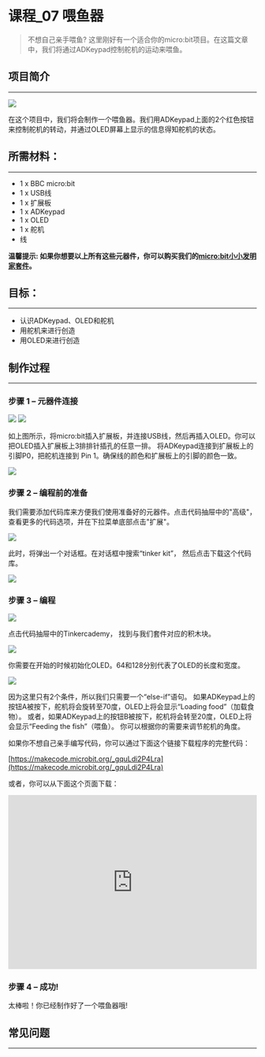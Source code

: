 # 课程_07 喂鱼器

> 不想自己亲手喂鱼? 这里刚好有一个适合你的micro:bit项目。在这篇文章中，我们将通过ADKeypad控制舵机的运动来喂鱼。

## 项目简介    
---

![](./images/QO4eC0H.png)  

在这个项目中，我们将会制作一个喂鱼器。我们用ADKeypad上面的2个红色按钮来控制舵机的转动，并通过OLED屏幕上显示的信息得知舵机的状态。    

## 所需材料： 
---
- 1 x BBC micro:bit 
- 1 x USB线  
- 1 x 扩展板  
- 1 x ADKeypad  
- 1 x OLED 
- 1 x 舵机  
- 线  

**温馨提示: 如果你想要以上所有这些元器件，你可以购买我们的[micro:bit小小发明家套件](https://item.taobao.com/item.htm?spm=a230r.7195193.1997079397.9.z3IMPf&id=564707672256&abbucket=5)。**


## 目标：  
---
- 认识ADKeypad、OLED和舵机
- 用舵机来进行创造
- 用OLED来进行创造


## 制作过程  
---
### 步骤 1 – 元器件连接  

![](./images/FNUJhZ3.jpg)
![](./images/BAovMFM.jpg)

如上图所示，将micro:bit插入扩展板，并连接USB线，然后再插入OLED。你可以把OLED插入扩展板上3排排针插孔的任意一排。
将ADKeypad连接到扩展板上的引脚P0，把舵机连接到 Pin 1。确保线的颜色和扩展板上的引脚的颜色一致。

![](./images/FHD6oh8.jpg)


### 步骤 2 – 编程前的准备  

我们需要添加代码库来方便我们使用准备好的元器件。点击代码抽屉中的"高级"，查看更多的代码选项，并在下拉菜单底部点击"扩展"。

![](./images/R5lx5Np.jpg)

此时，将弹出一个对话框。在对话框中搜索“tinker kit”， 然后点击下载这个代码库。

![](./images/pduH11r.png)

### 步骤 3 – 编程  

![](./images/Tinker_Kit_case_07_01.png)

点击代码抽屉中的Tinkercademy， 找到与我们套件对应的积木块。

![](./images/Tinker_Kit_case_07_02.png)

你需要在开始的时候初始化OLED。64和128分别代表了OLED的长度和宽度。

![](./images/Tinker_Kit_case_07_03.png)

因为这里只有2个条件，所以我们只需要一个“else-if”语句。
如果ADKeypad上的按钮A被按下，舵机将会旋转至70度，OLED上将会显示“Loading food”（加载食物）。 
或者，如果ADKeypad上的按钮B被按下，舵机将会转至20度，OLED上将会显示“Feeding the fish”（喂鱼）。
你可以根据你的需要来调节舵机的角度。

如果你不想自己亲手编写代码，你可以通过下面这个链接下载程序的完整代码：

[https://makecode.microbit.org/_gquLdi2P4Lra](https://makecode.microbit.org/_gquLdi2P4Lra)

或者，你可以从下面这个页面下载：

<div style="position:relative;height:0;padding-bottom:70%;overflow:hidden;"><iframe style="position:absolute;top:0;left:0;width:100%;height:100%;" src="https://makecode.microbit.org/#pub:_gquLdi2P4Lra" frameborder="0" sandbox="allow-popups allow-forms allow-scripts allow-same-origin"></iframe></div>


### 步骤 4 – 成功!  

太棒啦！你已经制作好了一个喂鱼器哦!


## 常见问题
---
